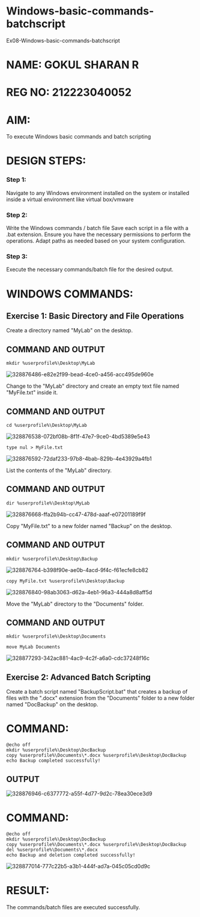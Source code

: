 # Windows-basic-commands-batchscript
Ex08-Windows-basic-commands-batchscript
# NAME: GOKUL SHARAN R
# REG NO: 212223040052
# AIM:
To execute Windows basic commands and batch scripting

# DESIGN STEPS:

### Step 1:

Navigate to any Windows environment installed on the system or installed inside a virtual environment like virtual box/vmware 

### Step 2:

Write the Windows commands / batch file
Save each script in a file with a .bat extension.
Ensure you have the necessary permissions to perform the operations.
Adapt paths as needed based on your system configuration.
### Step 3:

Execute the necessary commands/batch file for the desired output. 




# WINDOWS COMMANDS:
## Exercise 1: Basic Directory and File Operations
Create a directory named "MyLab" on the desktop.


## COMMAND AND OUTPUT
```
mkdir %userprofile%\Desktop\MyLab
```
![328876486-e82e2f99-bead-4ce0-a456-acc495de960e](https://github.com/amirthaviswanathan05/Windows-basic-commands-batchscript/assets/149035397/e3b2d0f6-c986-4c88-8f81-ec378a2265dc)

Change to the "MyLab" directory and create an empty text file named "MyFile.txt" inside it.

## COMMAND AND OUTPUT
```
cd %userprofile%\Desktop\MyLab
```
![328876538-072bf08b-8f1f-47e7-9ce0-4bd5389e5e43](https://github.com/amirthaviswanathan05/Windows-basic-commands-batchscript/assets/149035397/244486d7-d57a-4160-b4a4-71152c83cc76)
```
type nul > MyFile.txt
```
![328876592-72daf233-97b8-4bab-829b-4e43929a4fb1](https://github.com/amirthaviswanathan05/Windows-basic-commands-batchscript/assets/149035397/3229aa5d-47bc-4ece-8b48-eb76f933308a)

List the contents of the "MyLab" directory.

## COMMAND AND OUTPUT
```
dir %userprofile%\Desktop\MyLab
```
![328876668-ffa2b94b-cc47-478d-aaaf-e07201189f9f](https://github.com/amirthaviswanathan05/Windows-basic-commands-batchscript/assets/149035397/2e5927c2-9502-4128-8867-f4331ece1cb0)


Copy "MyFile.txt" to a new folder named "Backup" on the desktop.

## COMMAND AND OUTPUT
```
mkdir %userprofile%\Desktop\Backup
```
![328876764-b398f90e-ae0b-4acd-9f4c-f61ecfe8cb82](https://github.com/amirthaviswanathan05/Windows-basic-commands-batchscript/assets/149035397/98b6f15e-1caa-420d-818b-6ad46a1a75fa)
```
copy MyFile.txt %userprofile%\Desktop\Backup
```
![328876840-98ab3063-d62a-4eb1-96a3-444a8d8aff5d](https://github.com/amirthaviswanathan05/Windows-basic-commands-batchscript/assets/149035397/62203b81-3e36-4d45-9d0e-10025cac9514)


Move the "MyLab" directory to the "Documents" folder.


## COMMAND AND OUTPUT
```
mkdir %userprofile%\Desktop\Documents

move MyLab Documents
```
![328877293-342ac881-4ac9-4c2f-a6a0-cdc37248f16c](https://github.com/amirthaviswanathan05/Windows-basic-commands-batchscript/assets/149035397/be95ee3b-87df-4d67-97e7-7af608b91222)

## Exercise 2: Advanced Batch Scripting
Create a batch script named "BackupScript.bat" that creates a backup of files with the ".docx" extension from the "Documents" folder to a new folder named "DocBackup" on the desktop.

# COMMAND:
```
@echo off
mkdir %userprofile%\Desktop\DocBackup
copy %userprofile%\Documents\*.docx %userprofile%\Desktop\DocBackup
echo Backup completed successfully!
```

## OUTPUT

![328876946-c6377772-a55f-4d77-9d2c-78ea30ece3d9](https://github.com/amirthaviswanathan05/Windows-basic-commands-batchscript/assets/149035397/4773565c-b5a4-434e-a7dc-52817697eff0)

# COMMAND:
```
@echo off
mkdir %userprofile%\Desktop\DocBackup
copy %userprofile%\Documents\*.docx %userprofile%\Desktop\DocBackup
del %userprofile%\Documents\*.docx
echo Backup and deletion completed successfully!
```
![328877014-777c22b5-a3b1-444f-ad7a-045c05cd0d9c](https://github.com/amirthaviswanathan05/Windows-basic-commands-batchscript/assets/149035397/d7e77e7f-05ef-4e45-bb32-2e4df33c98f2)


# RESULT:
The commands/batch files are executed successfully.


